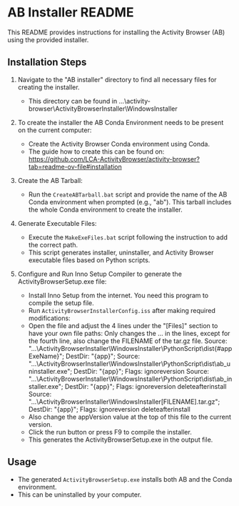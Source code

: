 # AB Installer README

This README provides instructions for installing the Activity Browser (AB) using the provided installer.

## Installation Steps

1. Navigate to the "AB installer" directory to find all necessary files for creating the installer.
   - This directory can be found in …\activity-browser\ActivityBrowserInstaller\WindowsInstaller

2. To create the installer the AB Conda Environment needs to be present on the current computer:
   - Create the Activity Browser Conda environment using Conda. 
   - The guide how to create this can be found on: https://github.com/LCA-ActivityBrowser/activity-browser?tab=readme-ov-file#installation

3. Create the AB Tarball:
   - Run the `CreateABTarball.bat` script and provide the name of the AB Conda environment when prompted (e.g., "ab"). This tarball includes the whole Conda environment to create the installer.

4. Generate Executable Files:
   - Execute the `MakeExeFiles.bat` script following the instruction to add the correct path.
   - This script generates installer, uninstaller, and Activity Browser executable files based on Python scripts.

5. Configure and Run Inno Setup Compiler to generate the ActivityBrowserSetup.exe file:
   - Install Inno Setup from the internet. You need this program to compile the setup file.
   - Run `ActivityBrowserInstallerConfig.iss` after making required modifications:
   	- Open the file and adjust the 4 lines under the "[Files]" section to have your own file paths:
      Only changes the ... in the lines, except for the fourth line, also change the FILENAME of the tar.gz file.
        Source: "...\ActivityBrowserInstaller\WindowsInstaller\PythonScript\dist\{#appExeName}"; DestDir: "{app}";
        Source: "...\ActivityBrowserInstaller\WindowsInstaller\PythonScript\dist\ab_uninstaller.exe"; DestDir: "{app}"; Flags: ignoreversion
        Source: "...\ActivityBrowserInstaller\WindowsInstaller\PythonScript\dist\ab_installer.exe"; DestDir: "{app}"; Flags: ignoreversion deleteafterinstall
        Source: "...\ActivityBrowserInstaller\WindowsInstaller\[FILENAME].tar.gz"; DestDir: "{app}"; Flags: ignoreversion deleteafterinstall
    - Also change the appVersion value at the top of this file to the current version.
	- Click the run button or press F9 to compile the installer.
   - This generates the ActivityBrowserSetup.exe in the output file.

## Usage

- The generated `ActivityBrowserSetup.exe` installs both AB and the Conda environment.
- This can be uninstalled by your computer.



